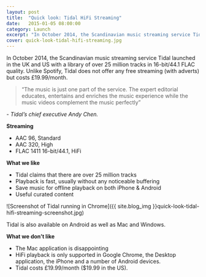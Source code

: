 ```yaml
---
layout: post
title:  "Quick look: Tidal HiFi Streaming"
date:   2015-01-05 08:00:00
category: Launch
excerpt: "In October 2014, the Scandinavian music streaming service Tidal launched in the UK and US with a library of over 25 million tracks in 16-bit/44.1 FLAC quality."
cover: quick-look-tidal-hifi-streaming.jpg
---
```


In October 2014, the Scandinavian music streaming service Tidal launched in the UK and US with a library of over 25 million tracks in 16-bit/44.1 FLAC quality. Unlike Spotify, Tidal does not offer any free streaming (with adverts) but costs £19.99/month.

> “The music is just one part of the service. The expert editorial educates, entertains and enriches the music experience while the music videos complement the music perfectly”

_- Tidal’s chief executive Andy Chen._

**Streaming**

- AAC 96, Standard
- AAC 320, High
- FLAC 1411 16-bit/44.1, HiFi

**What we like**

- Tidal claims that there are over 25 million tracks
- Playback is fast, usually without any noticeable buffering
- Save music for offline playback on both iPhone & Android
- Useful curated content

![Screenshot of Tidal running in Chrome]({{ site.blog_img }}quick-look-tidal-hifi-streaming-screenshot.jpg)

Tidal is also available on Android as well as Mac and Windows.

**What we don’t like**

- The Mac application is disappointing
- HiFi playback is only supported in Google Chrome, the Desktop application, the iPhone and a number of Android devices.
- Tidal costs £19.99/month ($19.99 in the US).
